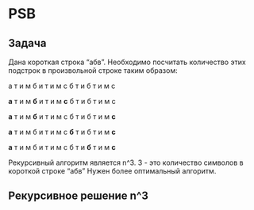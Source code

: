 # PSB
## Задача
Дана короткая строка “абв”. Необходимо посчитать количество этих подстрок в произвольной строке таким образом:

а т и м б и т и м с б т и б т и м с

**a** т и м **б** и т и м **с** б т и б т и м с

**a** т и м **б** и т и м с б т и б т и м **с**

**a** т и м б и т и м с **б** т и б т и м **с**

**a** т и м б и т и м с б т и **б** т и м **с**

Рекурсивный алгоритм является n^3. 3 - это количество символов в короткой строке “абв”
Нужен более оптимальный алгоритм.

## Рекурсивное решение n^3
